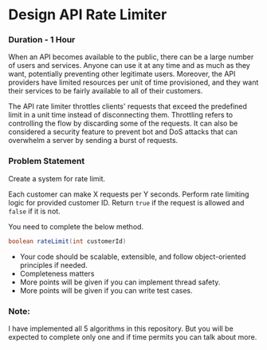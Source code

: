 # Design API Rate Limiter
### Duration - 1 Hour

When an API becomes available to the public, there can be a large number of users and services. Anyone can use it at any time and as much as they want, potentially preventing other legitimate users. Moreover, the API providers have limited resources per unit of time provisioned, and they want their services to be fairly available to all of their customers.

The API rate limiter throttles clients' requests that exceed the predefined limit in a unit time instead of disconnecting them. Throttling refers to controlling the flow by discarding some of the requests. It can also be considered a security feature to prevent bot and DoS attacks that can overwhelm a server by sending a burst of requests.

### Problem Statement

Create a system for rate limit.

Each customer can make X requests per Y seconds. 
Perform rate limiting logic for provided customer ID. Return `true` if the request is allowed
and `false` if it is not.

You need to complete the below method.
```java
boolean rateLimit(int customerId)
```

- Your code should be scalable, extensible, and follow object-oriented principles if needed.
- Completeness matters
- More points will be given if you can implement thread safety.
- More points will be given if you can write test cases.

### Note:

I have implemented all 5 algorithms in this repository. But you will be expected to complete only one and if time permits you can talk about more.






